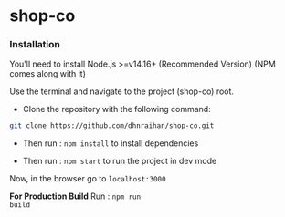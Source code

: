 # shop-co


### Installation

You'll need to install Node.js >=v14.16+ (Recommended Version) (NPM comes along with it)

Use the terminal and navigate to the project (shop-co) root. 

- Clone the repository with the following command:

```bash
git clone https://github.com/dhnraihan/shop-co.git
```
- Then run : <code>npm install</code> to install dependencies

- Then run : <code>npm start</code> to run the project in dev mode

Now, in the browser go to <code>localhost:3000</code>

**For Production Build**
Run : <code>npm run build</code>
